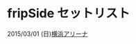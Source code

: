 # fripSide セットリスト

2015/03/01 (日)[横浜アリーナ](https://github.com/nomjolno/fS_setlist/blob/master/Yokohma-ARENA.md#20150301-日)
